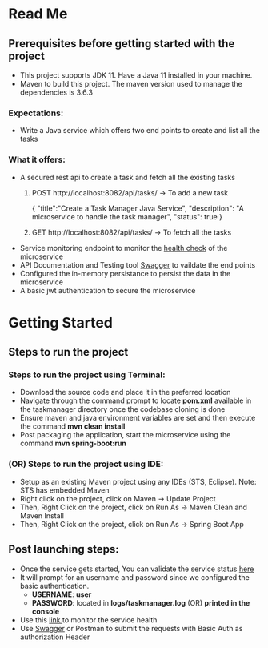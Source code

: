 # Read Me 
## Prerequisites before getting started with the project
* This project supports JDK 11. Have a Java 11 installed in your machine.
* Maven to build this project. The maven version used to manage the dependencies is 3.6.3

### Expectations:
* Write a Java service which offers two end points to create and list all the tasks
### What it offers:
* A secured rest api to create a task and fetch all the existing tasks 
 	1) POST http://localhost:8082/api/tasks/ -> To add a new task
 
		 {
			"title":"Create a Task Manager Java Service",
			"description": "A microservice to handle the task manager",
			"status": true
		 }

 	2) GET http://localhost:8082/api/tasks/ -> To fetch all the tasks
* Service monitoring endpoint to monitor the <a href="http://localhost:8082/actuator/health">health check</a> of the microservice
* API Documentation and Testing tool <a href="http://localhost:8082/swagger-ui/">Swagger</a> to vaildate the end points 
* Configured the in-memory persistance to persist the data in the microservice
* A basic jwt authentication to secure the microservice
				
# Getting Started
## Steps to run the project
### Steps to run the project using Terminal:
* Download the source code and place it in the preferred location
* Navigate through the command prompt to locate <b>pom.xml</b> available in the taskmanager directory once the codebase cloning is done
* Ensure maven and java environment variables are set and then execute the command <b>mvn clean install</b>
* Post packaging the application, start the microservice using the command <b>mvn spring-boot:run</b>
 ### (OR) Steps to run the project using IDE:
* Setup as an existing Maven project using any IDEs (STS, Eclipse). Note: STS has embedded Maven
* Right click on the project, click on Maven -> Update Project
* Then, Right Click on the project, click on Run As -> Maven Clean and Maven Install
* Then, Right Click on the project, click on Run As -> Spring Boot App
## Post launching steps:
* Once the service gets started, You can validate the service status <a href="http://localhost:8082/actuator">here</a>
* It will prompt for an username and password since we configured the basic authentication. 
	<ul>
		<li><b>USERNAME</b>: <b>user</b></li>
		<li><b>PASSWORD</b>: located in <b>logs/taskmanager.log</b> (OR) <b>printed in the console</b></li>
	</ul>		
* Use this <a href="http://localhost:8082/actuator/health"> link </a> to monitor the service health
* Use <a href="http://localhost:8082/swagger-ui/">Swagger</a> or Postman to submit the requests with Basic Auth as authorization Header




